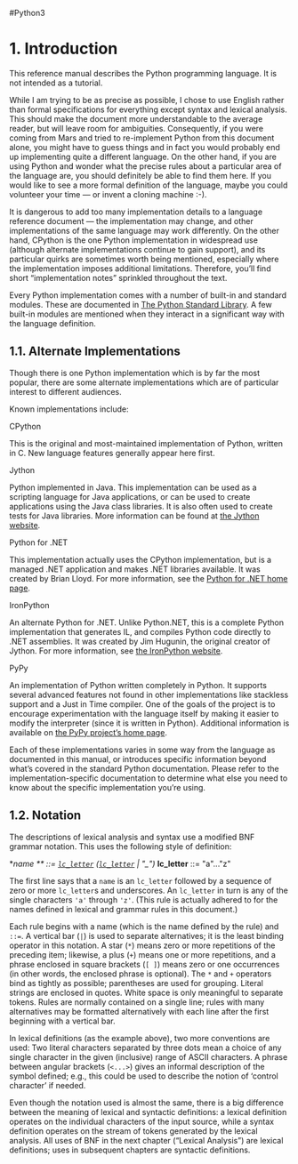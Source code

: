 #Python3 
# 1. Introduction

This reference manual describes the Python programming language. It is not intended as a tutorial.

While I am trying to be as precise as possible, I chose to use English rather than formal specifications for everything except syntax and lexical analysis. This should make the document more understandable to the average reader, but will leave room for ambiguities. Consequently, if you were coming from Mars and tried to re-implement Python from this document alone, you might have to guess things and in fact you would probably end up implementing quite a different language. On the other hand, if you are using Python and wonder what the precise rules about a particular area of the language are, you should definitely be able to find them here. If you would like to see a more formal definition of the language, maybe you could volunteer your time — or invent a cloning machine :-).

It is dangerous to add too many implementation details to a language reference document — the implementation may change, and other implementations of the same language may work differently. On the other hand, CPython is the one Python implementation in widespread use (although alternate implementations continue to gain support), and its particular quirks are sometimes worth being mentioned, especially where the implementation imposes additional limitations. Therefore, you’ll find short “implementation notes” sprinkled throughout the text.

Every Python implementation comes with a number of built-in and standard modules. These are documented in [The Python Standard Library](https://docs.python.org/3/library/index.html#library-index). A few built-in modules are mentioned when they interact in a significant way with the language definition.

## 1.1. Alternate Implementations[](https://docs.python.org/3/reference/introduction.html#alternate-implementations "Permalink to this headline")

Though there is one Python implementation which is by far the most popular, there are some alternate implementations which are of particular interest to different audiences.

Known implementations include:

CPython

This is the original and most-maintained implementation of Python, written in C. New language features generally appear here first.

Jython

Python implemented in Java. This implementation can be used as a scripting language for Java applications, or can be used to create applications using the Java class libraries. It is also often used to create tests for Java libraries. More information can be found at [the Jython website](http://www.jython.org/).

Python for .NET

This implementation actually uses the CPython implementation, but is a managed .NET application and makes .NET libraries available. It was created by Brian Lloyd. For more information, see the [Python for .NET home page](https://pythonnet.github.io/).

IronPython

An alternate Python for .NET. Unlike Python.NET, this is a complete Python implementation that generates IL, and compiles Python code directly to .NET assemblies. It was created by Jim Hugunin, the original creator of Jython. For more information, see [the IronPython website](http://ironpython.net/).

PyPy

An implementation of Python written completely in Python. It supports several advanced features not found in other implementations like stackless support and a Just in Time compiler. One of the goals of the project is to encourage experimentation with the language itself by making it easier to modify the interpreter (since it is written in Python). Additional information is available on [the PyPy project’s home page](http://pypy.org/).

Each of these implementations varies in some way from the language as documented in this manual, or introduces specific information beyond what’s covered in the standard Python documentation. Please refer to the implementation-specific documentation to determine what else you need to know about the specific implementation you’re using.

## 1.2. Notation[](https://docs.python.org/3/reference/introduction.html#notation "Permalink to this headline")

The descriptions of lexical analysis and syntax use a modified BNF grammar notation. This uses the following style of definition:

**name     ** ::=  [`lc_letter`](https://docs.python.org/3/reference/introduction.html#grammar-token-notation-lc_letter) ([`lc_letter`](https://docs.python.org/3/reference/introduction.html#grammar-token-notation-lc_letter) | "_")*
**lc_letter** ::=  "a"..."z"

The first line says that a `name` is an `lc_letter` followed by a sequence of zero or more `lc_letter`s and underscores. An `lc_letter` in turn is any of the single characters `'a'` through `'z'`. (This rule is actually adhered to for the names defined in lexical and grammar rules in this document.)

Each rule begins with a name (which is the name defined by the rule) and `::=`. A vertical bar (`|`) is used to separate alternatives; it is the least binding operator in this notation. A star (`*`) means zero or more repetitions of the preceding item; likewise, a plus (`+`) means one or more repetitions, and a phrase enclosed in square brackets (`[ ]`) means zero or one occurrences (in other words, the enclosed phrase is optional). The `*` and `+` operators bind as tightly as possible; parentheses are used for grouping. Literal strings are enclosed in quotes. White space is only meaningful to separate tokens. Rules are normally contained on a single line; rules with many alternatives may be formatted alternatively with each line after the first beginning with a vertical bar.

In lexical definitions (as the example above), two more conventions are used: Two literal characters separated by three dots mean a choice of any single character in the given (inclusive) range of ASCII characters. A phrase between angular brackets (`<...>`) gives an informal description of the symbol defined; e.g., this could be used to describe the notion of ‘control character’ if needed.

Even though the notation used is almost the same, there is a big difference between the meaning of lexical and syntactic definitions: a lexical definition operates on the individual characters of the input source, while a syntax definition operates on the stream of tokens generated by the lexical analysis. All uses of BNF in the next chapter (“Lexical Analysis”) are lexical definitions; uses in subsequent chapters are syntactic definitions.